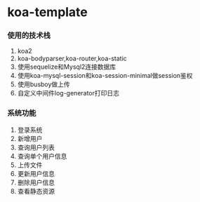 # koa-template
### 使用的技术栈
1. koa2
2. koa-bodyparser,koa-router,koa-static
3. 使用sequelize和Mysql2连接数据库
4. 使用koa-mysql-session和koa-session-minimal做session鉴权
5. 使用busboy做上传
6. 自定义中间件log-generator打印日志
### 系统功能
1. 登录系统
2. 新增用户
3. 查询用户列表
4. 查询单个用户信息
5. 上传文件
6. 更新用户信息
7. 删除用户信息
8. 查看静态资源
